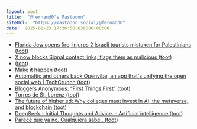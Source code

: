 ```yaml
---
layout: post
title:  "@fernand0's Mastodon"
siteUrl:  "https://mastodon.social/@fernand0"
date:  2025-02-23 17:36:50.636000+00:00
---
```

*  [Florida Jew opens fire, injures 2 Israeli tourists mistaken for Palestinians ](https://www.ynetnews.com/article/hydrbolqkl#autopla) ([toot](https://mastodon.social/@fernand0/114054411755851193))
*  [X now blocks Signal contact links, flags them as malicious ](https://www.bleepingcomputer.com/news/security/x-now-blocks-signal-contact-links-flags-them-as-malicious) ([toot](https://mastodon.social/@fernand0/114054084835164197))
*  [ ](https://mastodon.social/@torresburriel) ([toot](https://mastodon.social/@fernand0/114054052714663191))
*  [Make it happen ](https://dubroy.com/blog/make-it-happen) ([toot](https://mastodon.social/@fernand0/114053926938222160))
*  [Automattic and others back Openvibe, an app that's unifying the open social web \| TechCrunch ](https://techcrunch.com/2025/01/28/automattic-and-others-back-openvibe-an-app-thats-unifying-the-open-social-web) ([toot](https://mastodon.social/@fernand0/114053256056199059))
*  [Bloggers Anonymous: “First Things First”   ](https://bavatuesdays.com/bloggers-anonymous-first-things-first/) ([toot](https://mastodon.social/@fernand0/114053045397885173))
*  [Torres de St. Lorenz ](https://www.flickr.com/photos/fernand0/54329880237) ([toot](https://mastodon.social/@fernand0/114052795038137925))
*  [The future of higher ed: Why colleges must invest in AI, the metaverse, and blockchain ](https://www.ecampusnews.com/digital-innovation/2025/01/29/colleges-must-invest-ai-metaverse-blockchain) ([toot](https://mastodon.social/@fernand0/114052667878703001))
*  [DeepSeek - Initial Thoughts and Advice. - Artificial intelligence ](https://nationalcentreforai.jiscinvolve.org/wp/2025/01/28/deepseek-initial-advice) ([toot](https://mastodon.social/@fernand0/114052549297242450))
*  [Parece que ya no. Cualquiera sabe.. ](https://mastodon.social/@fernand0/114051944078887573) ([toot](https://mastodon.social/@fernand0/114051944078887573))
